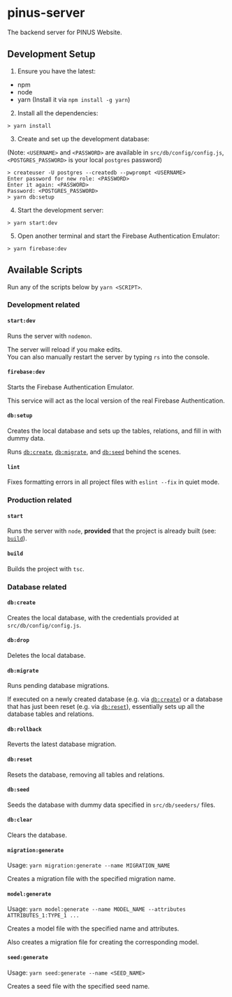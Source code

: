 # pinus-server

The backend server for PINUS Website.

## Development Setup

1. Ensure you have the latest:

- npm
- node
- yarn (Install it via `npm install -g yarn`)

2. Install all the dependencies:

```
> yarn install
```

3. Create and set up the development database:

(Note: `<USERNAME>` and `<PASSWORD>` are available in `src/db/config/config.js`,
`<POSTGRES_PASSWORD>` is your local `postgres` password)

```
> createuser -U postgres --createdb --pwprompt <USERNAME>
Enter password for new role: <PASSWORD>
Enter it again: <PASSWORD>
Password: <POSTGRES_PASSWORD>
> yarn db:setup
```

4. Start the development server:

```
> yarn start:dev
```

5. Open another terminal and start the Firebase Authentication Emulator:

```
> yarn firebase:dev
```

## Available Scripts

Run any of the scripts below by `yarn <SCRIPT>`.

### Development related

#### `start:dev`

Runs the server with `nodemon`.

The server will reload if you make edits.\
You can also manually restart the server by typing `rs` into the console.

#### `firebase:dev`

Starts the Firebase Authentication Emulator.

This service will act as the local version of the real Firebase Authentication.

#### `db:setup`

Creates the local database and sets up the tables, relations, and fill in with dummy
data.

Runs [`db:create`](#db:create), [`db:migrate`](#db:migrate), and
[`db:seed`](#db:seed) behind the scenes.

#### `lint`

Fixes formatting errors in all project files with `eslint --fix` in quiet mode.

### Production related

#### `start`

Runs the server with `node`, **provided** that the project is already built
(see: [`build`](#build)).

#### `build`

Builds the project with `tsc`.

### Database related

#### `db:create`

Creates the local database, with the credentials provided at `src/db/config/config.js`.

#### `db:drop`

Deletes the local database.

#### `db:migrate`

Runs pending database migrations.

If executed on a newly created database (e.g. via [`db:create`](#db:create)) or a
database that has just been reset (e.g. via [`db:reset`](#db:reset)), essentially
sets up all the database tables and relations.

#### `db:rollback`

Reverts the latest database migration.

#### `db:reset`

Resets the database, removing all tables and relations.

#### `db:seed`

Seeds the database with dummy data specified in `src/db/seeders/` files.

#### `db:clear`

Clears the database.

#### `migration:generate`

Usage: `yarn migration:generate --name MIGRATION_NAME`

Creates a migration file with the specified migration name.

#### `model:generate`

Usage: `yarn model:generate --name MODEL_NAME --attributes ATTRIBUTES_1:TYPE_1 ...`

Creates a model file with the specified name and attributes.

Also creates a migration file for creating the corresponding model.

#### `seed:generate`

Usage: `yarn seed:generate --name <SEED_NAME>`

Creates a seed file with the specified seed name.
